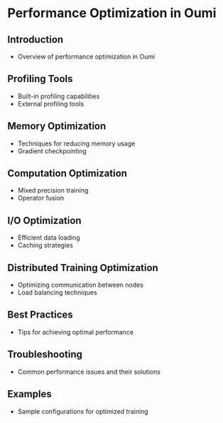 # Performance Optimization in Oumi

## Introduction

- Overview of performance optimization in Oumi

## Profiling Tools

- Built-in profiling capabilities
- External profiling tools

## Memory Optimization

- Techniques for reducing memory usage
- Gradient checkpointing

## Computation Optimization

- Mixed precision training
- Operator fusion

## I/O Optimization

- Efficient data loading
- Caching strategies

## Distributed Training Optimization

- Optimizing communication between nodes
- Load balancing techniques

## Best Practices

- Tips for achieving optimal performance

## Troubleshooting

- Common performance issues and their solutions

## Examples

- Sample configurations for optimized training
